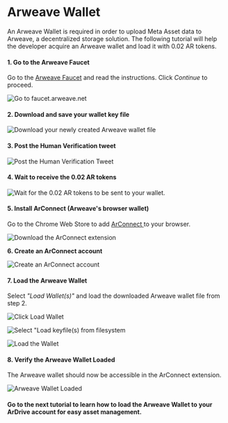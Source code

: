 # Arweave Wallet

An Arweave Wallet is required in order to upload Meta Asset data to Arweave, a decentralized storage solution. The following tutorial will help the developer acquire an Arweave wallet and load it with 0.02 AR tokens.

#### 1. Go to the Arweave Faucet&#x20;

Go to the [Arweave Faucet](https://faucet.arweave.net) and read the instructions. Click _Continue_ to proceed.

![Go to faucet.arweave.net](<../../../../.gitbook/assets/image (30) (1).png>)

#### 2. Download and save your wallet key file

![Download your newly created Arweave wallet file](<../../../../.gitbook/assets/image (34) (1).png>)

#### 3. Post the Human Verification tweet

![Post the Human Verification Tweet ](<../../../../.gitbook/assets/image (32).png>)

#### 4. Wait to receive the 0.02 AR tokens

![Wait for the 0.02 AR tokens to be sent to your wallet.](<../../../../.gitbook/assets/image (23) (1).png>)

#### 5. Install ArConnect (Arweave's browser wallet)

Go to the Chrome Web Store to add [ArConnect ](https://chrome.google.com/webstore/detail/arconnect/einnioafmpimabjcddiinlhmijaionap)to your browser.

![Download the ArConnect extension](<../../../../.gitbook/assets/image (38) (1).png>)

**6. Create an ArConnect account**

![Create an ArConnect account](<../../../../.gitbook/assets/image (4) (1).png>)

#### 7. Load the Arweave Wallet

Select _"Load Wallet(s)"_ and load the downloaded Arweave wallet file from step 2.&#x20;

![Click Load Wallet](<../../../../.gitbook/assets/image (27) (1).png>)

![Select "Load keyfile(s) from filesystem](<../../../../.gitbook/assets/image (26).png>)

![Load the Wallet](<../../../../.gitbook/assets/image (35) (1) (1).png>)

#### 8. Verify the Arweave Wallet Loaded

The Arweave wallet should now be accessible in the ArConnect extension.

![Arweave Wallet Loaded](<../../../../.gitbook/assets/image (28) (1).png>)

#### Go to the next tutorial to learn how to load the Arweave Wallet to your ArDrive account for easy asset management.
